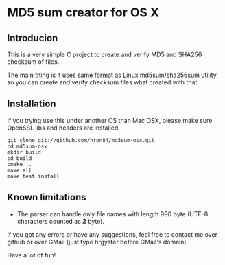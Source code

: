 # MD5 sum creator for OS X

## Introducion

This is a very simple C project to create and verify MD5 and SHA256 checksum of files.

The main thing is it uses same format as Linux md5sum/sha256sum utility, so you can
create and verify checksum files what created with that. 

## Installation

If you trying use this under another OS than Mac OSX, please make sure OpenSSL libs
and headers are installed. 

    git clone git://github.com/hron84/md5sum-osx.git
    cd md5sum-osx
    mkdir build
    cd build
    cmake ..
    make all
    make test install

## Known limitations

* The parser can handle only file names with length 990 byte (UTF-8 characters counted as **2** byte).


If you got any errors or have any suggestions, feel free to contact me over github or over GMail 
(just type hrgyster before GMail's domain).

Have a lot of fun!
